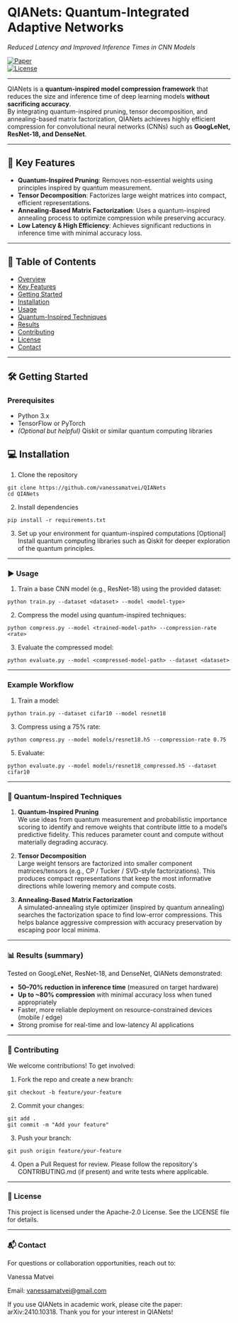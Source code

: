 # QIANets: Quantum-Integrated Adaptive Networks  
*Reduced Latency and Improved Inference Times in CNN Models*

[![Paper](https://img.shields.io/badge/arXiv-2410.10318-b31b1b.svg)](https://arxiv.org/pdf/2410.10318)  
[![License](https://img.shields.io/badge/License-Apache_2.0-blue.svg)](LICENSE)

---

QIANets is a **quantum-inspired model compression framework** that reduces the size and inference time of deep learning models **without sacrificing accuracy**.  
By integrating quantum-inspired pruning, tensor decomposition, and annealing-based matrix factorization, QIANets achieves highly efficient compression for convolutional neural networks (CNNs) such as **GoogLeNet, ResNet-18, and DenseNet**.

---

## 🚀 Key Features
- **Quantum-Inspired Pruning**: Removes non-essential weights using principles inspired by quantum measurement.  
- **Tensor Decomposition**: Factorizes large weight matrices into compact, efficient representations.  
- **Annealing-Based Matrix Factorization**: Uses a quantum-inspired annealing process to optimize compression while preserving accuracy.  
- **Low Latency & High Efficiency**: Achieves significant reductions in inference time with minimal accuracy loss.  

---

## 📑 Table of Contents
- [Overview](#qianets-quantum-integrated-adaptive-networks)  
- [Key Features](#-key-features)  
- [Getting Started](#-getting-started)  
- [Installation](#-installation)  
- [Usage](#-usage)  
- [Quantum-Inspired Techniques](#-quantum-inspired-techniques)  
- [Results](#-results)  
- [Contributing](#-contributing)  
- [License](#-license)  
- [Contact](#-contact)  

---

## 🛠 Getting Started

### Prerequisites
- Python 3.x  
- TensorFlow or PyTorch  
- *(Optional but helpful)* Qiskit or similar quantum computing libraries  


## 💻 Installation

1. Clone the repository
```
git clone https://github.com/vanessamatvei/QIANets
cd QIANets
```

2. Install dependencies
```
pip install -r requirements.txt
```

3. Set up your environment for quantum-inspired computations
[Optional] Install quantum computing libraries such as Qiskit for deeper exploration of the quantum principles.

---

### ▶️ Usage
1. Train a base CNN model (e.g., ResNet-18) using the provided dataset:
```
python train.py --dataset <dataset> --model <model-type>
```

2. Compress the model using quantum-inspired techniques:
```
python compress.py --model <trained-model-path> --compression-rate <rate>
```

3. Evaluate the compressed model:
```
python evaluate.py --model <compressed-model-path> --dataset <dataset>
```

---

### Example Workflow
1. Train a model:
```
python train.py --dataset cifar10 --model resnet18
```

3. Compress using a 75% rate:
```
python compress.py --model models/resnet18.h5 --compression-rate 0.75
```

5. Evaluate:
```
python evaluate.py --model models/resnet18_compressed.h5 --dataset cifar10
```

---

### 🧩 Quantum-Inspired Techniques

1. **Quantum-Inspired Pruning**  
   We use ideas from quantum measurement and probabilistic importance scoring to identify and remove weights that contribute little to a model’s predictive fidelity. This reduces parameter count and compute without materially degrading accuracy.

2. **Tensor Decomposition**  
   Large weight tensors are factorized into smaller component matrices/tensors (e.g., CP / Tucker / SVD-style factorizations). This produces compact representations that keep the most informative directions while lowering memory and compute costs.

3. **Annealing-Based Matrix Factorization**  
   A simulated-annealing style optimizer (inspired by quantum annealing) searches the factorization space to find low-error compressions. This helps balance aggressive compression with accuracy preservation by escaping poor local minima.

---

### 📊 Results (summary)

Tested on GoogLeNet, ResNet-18, and DenseNet, QIANets demonstrated:

- **50–70% reduction in inference time** (measured on target hardware)  
- **Up to ~80% compression** with minimal accuracy loss when tuned appropriately  
- Faster, more reliable deployment on resource-constrained devices (mobile / edge)  
- Strong promise for real-time and low-latency AI applications

---

### 🤝 Contributing
We welcome contributions! To get involved:

1. Fork the repo and create a new branch:
```
git checkout -b feature/your-feature
```

2. Commit your changes:
```
git add .
git commit -m "Add your feature"
```

3. Push your branch:
```
git push origin feature/your-feature
```

4. Open a Pull Request for review.
Please follow the repository's CONTRIBUTING.md (if present) and write tests where applicable.

---

### 📜 License
This project is licensed under the Apache-2.0 License. See the LICENSE file for details.

---

### 📬 Contact
For questions or collaboration opportunities, reach out to:

Vanessa Matvei

Email: vanessamatvei@gmail.com


If you use QIANets in academic work, please cite the paper: arXiv:2410.10318.
Thank you for your interest in QIANets!
